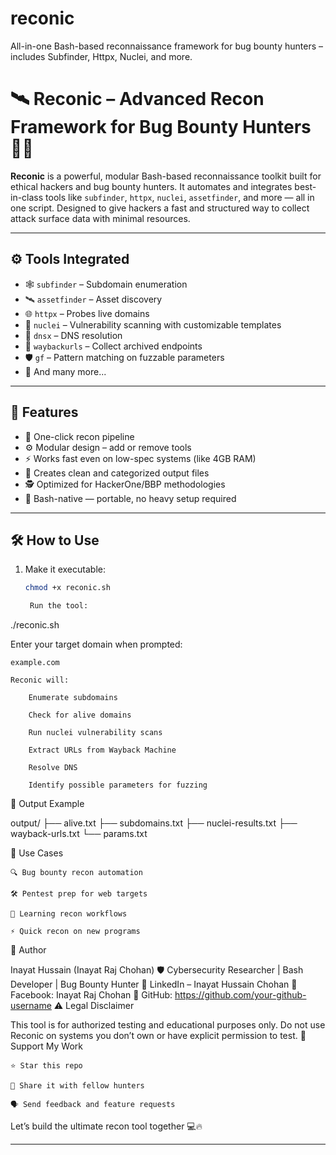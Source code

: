 # reconic
All-in-one Bash-based reconnaissance framework for bug bounty hunters – includes Subfinder, Httpx, Nuclei, and more.
# 🛰️ Reconic – Advanced Recon Framework for Bug Bounty Hunters 🕵️‍♂️

**Reconic** is a powerful, modular Bash-based reconnaissance toolkit built for ethical hackers and bug bounty hunters. It automates and integrates best-in-class tools like `subfinder`, `httpx`, `nuclei`, `assetfinder`, and more — all in one script. Designed to give hackers a fast and structured way to collect attack surface data with minimal resources.

---

## ⚙️ Tools Integrated

- 🕸️ `subfinder` – Subdomain enumeration
- 🛰️ `assetfinder` – Asset discovery
- 🌐 `httpx` – Probes live domains
- 🧠 `nuclei` – Vulnerability scanning with customizable templates
- 🧪 `dnsx` – DNS resolution
- 🔎 `waybackurls` – Collect archived endpoints
- 🛡️ `gf` – Pattern matching on fuzzable parameters
- 🔐 And many more...

---

## 🌟 Features

- 🔁 One-click recon pipeline
- ⚙️ Modular design – add or remove tools
- ⚡ Works fast even on low-spec systems (like 4GB RAM)
- 🧾 Creates clean and categorized output files
- 🕵️ Optimized for HackerOne/BBP methodologies
- 🧰 Bash-native — portable, no heavy setup required

---

## 🛠️ How to Use

1. Make it executable:
   ```bash
   chmod +x reconic.sh

    Run the tool:

./reconic.sh

Enter your target domain when prompted:

    example.com

    Reconic will:

        Enumerate subdomains

        Check for alive domains

        Run nuclei vulnerability scans

        Extract URLs from Wayback Machine

        Resolve DNS

        Identify possible parameters for fuzzing

📁 Output Example

output/
├── alive.txt
├── subdomains.txt
├── nuclei-results.txt
├── wayback-urls.txt
└── params.txt

📌 Use Cases

    🔍 Bug bounty recon automation

    🛠️ Pentest prep for web targets

    🧠 Learning recon workflows

    ⚡ Quick recon on new programs

👤 Author

Inayat Hussain (Inayat Raj Chohan)
🛡️ Cybersecurity Researcher | Bash Developer | Bug Bounty Hunter
🔗 LinkedIn – Inayat Hussain Chohan
📘 Facebook: Inayat Raj Chohan
🐙 GitHub: https://github.com/your-github-username
⚠️ Legal Disclaimer

This tool is for authorized testing and educational purposes only. Do not use Reconic on systems you don’t own or have explicit permission to test.
🙌 Support My Work

    ⭐ Star this repo

    🔁 Share it with fellow hunters

    🗣️ Send feedback and feature requests

Let’s build the ultimate recon tool together 💻🔥


---
